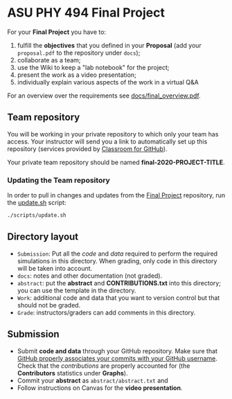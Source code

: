 # ASU PHY 494 Final Project #

For your **Final Project** you have to:

1. fulfill the **objectives** that you defined in your **Proposal**
   (add your `proposal.pdf` to the repository under `docs`);
2. collaborate as a team;
3. use the Wiki to keep a "lab notebook" for the project;
4. present the work as a video presentation;
5. individually explain various aspects of the work in a virtual Q&A

For an overview over the requirements see [docs/final_overview.pdf](docs/final_overview.pdf).

## Team repository
You will be working in your private repository to which only your team
has access. Your instructor will send you a link to automatically set
up this repository (services provided by
[Classroom for GitHub](https://classroom.github.com/)).

Your private team repository should be named **final-2020-PROJECT-TITLE**.


### Updating the Team repository

In order to pull in changes and updates from the
[Final Project](https://github.com/ASU-CompMethodsPhysics-PHY494/Final_Project)
repository, run the [update.sh](scripts/update.sh) script:

```bash
./scripts/update.sh
```

## Directory layout

* `Submission`: Put all the *code* and *data* required to perform the required
   simulations in this directory. When grading, only code in this
   directory will be taken into account.
* `docs`: notes and other documentation (not graded).
* `abstract`: put the **abstract** and **CONTRIBUTIONS.txt** into this directory; you can
   use the template in the directory.
* `Work`: additional code and data that you want to version control
   but that should not be graded.
* `Grade`: instructors/graders can add comments in this directory.
  

## Submission

* Submit **code and data** through your GitHub repository. Make sure that
  [GitHub properly associates your commits with your GitHub username](https://help.github.com/articles/why-are-my-commits-linked-to-the-wrong-user/). Check
  that the *contributions* are properly accounted
  for (the **Contributors** statistics under **Graphs**).
* Commit your **abstract** as `abstract/abstract.txt` and 
* Follow instructions on Canvas for the **video presentation**.



